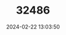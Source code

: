 ---
title: "32486"
category: "Mezilaurus ita-uba"
draft: false
date: 2024-02-22 13:03:50
languages:
  Portuguese: ["Itaúba-amarela", "Itaúba-grande", "Itaúba-preta", "Louro-itaúba"]
---